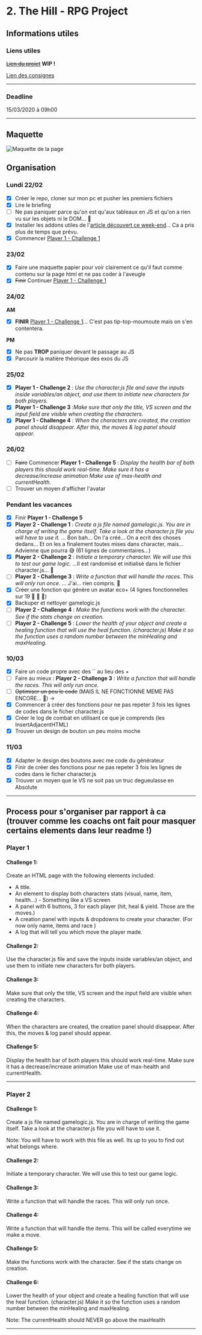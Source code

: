 # 2. The Hill - RPG Project
## Informations utiles
### Liens utiles
~~[Lien du projet](#)~~  **WIP !**

[Lien des consignes](https://github.com/becodeorg/BXL-Swartz-4-27/tree/master/2.The-Hill/1.Javascript/rpg-project)

---


### Deadline
15/03/2020 à 09h00

---
## Maquette
![Maquette de la page](images/maquette.jpg)
## Organisation
### Lundi 22/02
- [x] Créer le repo, cloner sur mon pc et pusher les premiers fichiers
- [x] Lire le briefing
- [ ] Ne pas paniquer parce qu'on est qu'aux tableaux en JS et qu'on a rien vu sur les objets ni le DOM... :thinking:
- [x] Installer les addons utiles de l'[article découvert ce week-end](https://dev.to/ratuloss/my-productivity-setup-vs-code-4o9d)... Ca a pris plus de temps que prévu.  
- [x] Commencer [Player 1 - Challenge 1](#challenge-1)

### 23/02
- [x] Faire une maquette papier pour voir clairement ce qu'il faut comme contenu sur la page html et ne pas coder à l'aveugle
- [x] ~~Finir~~ Continuer [Player 1 - Challenge 1](#challenge-1)
### 24/02
**AM**
- [x] **FINIR** [Player 1 - Challenge 1](#challenge-1)... C'est pas tip-top-moumoute mais on s'en contentera. 

**PM**
- [x] Ne pas **TROP** paniquer devant le passage au JS
- [x] Parcourir la matière théorique des exos du JS

### 25/02
- [x] **Player 1 - Challenge 2** : *Use the character.js file and save the inputs inside variables/an object, and use them to initiate new characters for both players.* 
- [x] **Player 1 - Challenge 3** :*Make sure that only the title, VS screen and the input field are visible when creating the characters.*
- [x] **Player 1 - Challenge 4** : *When the characters are created, the creation panel should disappear. After this, the moves & log panel should appear.*

### 26/02
- [ ] ~~Faire~~ Commencer **Player 1 - Challenge 5** : *Display the health bar of both players this should work real-time. Make sure it has a decrease/increase animation Make use of max-health and currentHealth.* 
- [ ] Trouver un moyen d'afficher l'avatar  

### Pendant les vacances
- [x] Finir  **Player 1 - Challenge 5** 
- [x] **Player 2 - Challenge 1** :  *Create a js file named gamelogic.js. You are in charge of writing the game itself. Take a look at the character.js file you will have to use it.*   ... Bon bah... On l'a créé... On a ecrit des choses dedans... Et on les a finalement toutes mises dans character, mais... Advienne que pourra :sweat_smile: (61 lignes de commentaires...)
- [x] **Player 2 - Challenge 2** : *Initiate a temporary character. We will use this to test our game logic.*  ...Il est randomisé et initialisé dans le fichier character.js... :thinking:
- [ ] **Player 2 - Challenge 3** : *Write a function that will handle the races. This will only run once.* ... J'ai... rien compris. :facepalm:
- [x] Créer une fonction qui génère un avatar eco+ (4 lignes fonctionnelles sur 19 :clap: :clap: :clap:)
- [x] Backuper et nettoyer gamelogic.js
- [ ] **Player 2 - Challenge 4** : *Make the functions work with the character. See if the stats change on creation.*  
- [ ] **Player 2 - Challenge 5** : *Lower the health of your object and create a healing function that will use the heal function. (character.js) Make it so the function uses a random number between the minHealing and maxHealing.*

### 10/03
- [x] Faire un code propre avec des `` au lieu des + 
- [ ] Faire au mieux : **Player 2 - Challenge 3** : *Write a function that will handle the races. This will only run once.*
- [ ] ~~Optimiser un peu le code~~ (MAIS IL NE FONCTIONNE MEME PAS ENCORE... :facepalm:) -> 
- [x] Commencer à créer des fonctions pour ne pas repeter 3 fois les lignes de codes dans le ficher character.js
- [x] Créer le log de combat en utilisant ce que je comprends (les InsertAdjacentHTML)
- [x] Trouver un design de bouton un peu moins moche

### 11/03

- [x] Adapter le design des boutons avec me code du générateur
- [x] Finir de créer des fonctions pour ne pas repeter 3 fois les lignes de codes dans le ficher character.js
- [x] Trouver un moyen que le VS ne soit pas un truc degueulasse en Absolute

---


## Process pour s'organiser par rapport à ca (trouver comme les coachs ont fait pour masquer certains elements dans leur readme !)
### Player 1
#### **Challenge 1:**  
Create an HTML page with the following elements included:

- A title.
- An element to display both characters stats (visual, name, item, health...) - Something like a VS screen
- A panel with 6 buttons, 3 for each player (hit, heal & yield. Those are the moves.)
- A creation panel with inputs & dropdowns to create your character. (For now only name, items and race )
- A log that will tell you which move the player made.

#### **Challenge 2:**
Use the character.js file and save the inputs inside variables/an object, and use them to initiate new characters for both players.

#### **Challenge 3:**
Make sure that only the title, VS screen and the input field are visible when creating the characters.

#### **Challenge 4:**
When the characters are created, the creation panel should disappear. After this, the moves & log panel should appear.

#### **Challenge 5:**
Display the health bar of both players this should work real-time. Make sure it has a decrease/increase animation Make use of max-health and currentHealth.

---

### Player 2
#### **Challenge 1:**
Create a js file named gamelogic.js. You are in charge of writing the game itself. Take a look at the character.js file you will have to use it.

Note: You will have to work with this file as well. Its up to you to find out what belongs where.

#### **Challenge 2:**
Initiate a temporary character. We will use this to test our game logic.

#### **Challenge 3:**
Write a function that will handle the races. This will only run once.

#### **Challenge 4:**
Write a function that will handle the items. This will be called everytime we make a move.

#### **Challenge 5:**
Make the functions work with the character. See if the stats change on creation.

#### **Challenge 6:**
Lower the health of your object and create a healing function that will use the heal function. (character.js) Make it so the function uses a random number between the minHealing and maxHealing.

Note: The currentHealth should NEVER go above the maxHealth

---

